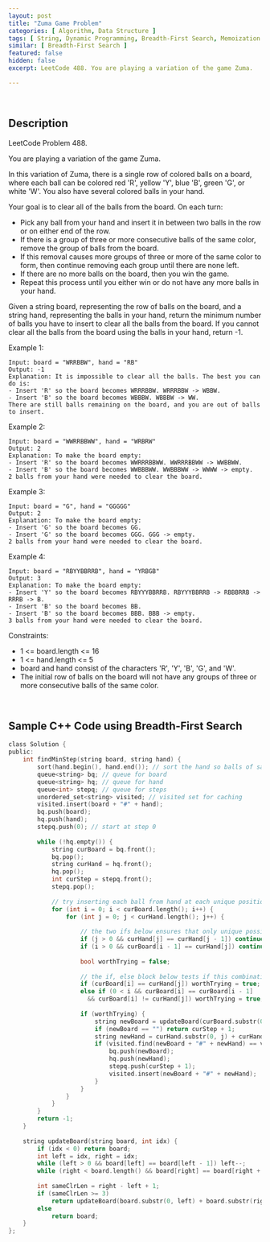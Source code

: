 ```yaml
---
layout: post
title: "Zuma Game Problem"
categories: [ Algorithm, Data Structure ]
tags: [ String, Dynamic Programming, Breadth-First Search, Memoization ]
similar: [ Breadth-First Search ]
featured: false
hidden: false
excerpt: LeetCode 488. You are playing a variation of the game Zuma.

---
```


<br />

## Description

LeetCode Problem 488.

You are playing a variation of the game Zuma.

In this variation of Zuma, there is a single row of colored balls on a board, where each ball can be colored red 'R', yellow 'Y', blue 'B', green 'G', or white 'W'. You also have several colored balls in your hand.

Your goal is to clear all of the balls from the board. On each turn:
* Pick any ball from your hand and insert it in between two balls in the row or on either end of the row.
* If there is a group of three or more consecutive balls of the same color, remove the group of balls from the board.
* If this removal causes more groups of three or more of the same color to form, then continue removing each group until there are none left.
* If there are no more balls on the board, then you win the game.
* Repeat this process until you either win or do not have any more balls in your hand.

Given a string board, representing the row of balls on the board, and a string hand, representing the balls in your hand, return the minimum number of balls you have to insert to clear all the balls from the board. If you cannot clear all the balls from the board using the balls in your hand, return -1.

Example 1:
```
Input: board = "WRRBBW", hand = "RB"
Output: -1
Explanation: It is impossible to clear all the balls. The best you can do is:
- Insert 'R' so the board becomes WRRRBBW. WRRRBBW -> WBBW.
- Insert 'B' so the board becomes WBBBW. WBBBW -> WW.
There are still balls remaining on the board, and you are out of balls to insert.
```

Example 2:
```
Input: board = "WWRRBBWW", hand = "WRBRW"
Output: 2
Explanation: To make the board empty:
- Insert 'R' so the board becomes WWRRRBBWW. WWRRRBBWW -> WWBBWW.
- Insert 'B' so the board becomes WWBBBWW. WWBBBWW -> WWWW -> empty.
2 balls from your hand were needed to clear the board.
```

Example 3:
```
Input: board = "G", hand = "GGGGG"
Output: 2
Explanation: To make the board empty:
- Insert 'G' so the board becomes GG.
- Insert 'G' so the board becomes GGG. GGG -> empty.
2 balls from your hand were needed to clear the board.
```

Example 4:
```
Input: board = "RBYYBBRRB", hand = "YRBGB"
Output: 3
Explanation: To make the board empty:
- Insert 'Y' so the board becomes RBYYYBBRRB. RBYYYBBRRB -> RBBBRRB -> RRRB -> B.
- Insert 'B' so the board becomes BB.
- Insert 'B' so the board becomes BBB. BBB -> empty.
3 balls from your hand were needed to clear the board.
```

Constraints:
* 1 <= board.length <= 16
* 1 <= hand.length <= 5
* board and hand consist of the characters 'R', 'Y', 'B', 'G', and 'W'.
* The initial row of balls on the board will not have any groups of three or more consecutive balls of the same color.

<br />

## Sample C++ Code using Breadth-First Search 


```c
class Solution {
public:
    int findMinStep(string board, string hand) {
		sort(hand.begin(), hand.end()); // sort the hand so balls of same colour come together
        queue<string> bq; // queue for board
        queue<string> hq; // queue for hand
        queue<int> stepq; // queue for steps
        unordered_set<string> visited; // visited set for caching
        visited.insert(board + "#" + hand);
        bq.push(board);
        hq.push(hand);
        stepq.push(0); // start at step 0
        
        while (!hq.empty()) {
            string curBoard = bq.front();
            bq.pop();
            string curHand = hq.front();
            hq.pop();
            int curStep = stepq.front();
            stepq.pop();
			
			// try inserting each ball from hand at each unique position on board 
            for (int i = 0; i < curBoard.length(); i++) {
                for (int j = 0; j < curHand.length(); j++) {
				
					// the two ifs below ensures that only unique possibilities are tested, see Note 1,2
                    if (j > 0 && curHand[j] == curHand[j - 1]) continue;
                    if (i > 0 && curBoard[i - 1] == curHand[j]) continue;
					
                    bool worthTrying = false;
					
					// the if, else block below tests if this combination is worth exploring, see Note 3,4
                    if (curBoard[i] == curHand[j]) worthTrying = true;
                    else if (0 < i && curBoard[i] == curBoard[i - 1]
                      && curBoard[i] != curHand[j]) worthTrying = true;
                    
                    if (worthTrying) {
                        string newBoard = updateBoard(curBoard.substr(0, i) + curHand[j] + curBoard.substr(i), i);
                        if (newBoard == "") return curStep + 1;
                        string newHand = curHand.substr(0, j) + curHand.substr(j + 1);
                        if (visited.find(newBoard + "#" + newHand) == visited.end()) {
                            bq.push(newBoard);
                            hq.push(newHand);
                            stepq.push(curStep + 1);
                            visited.insert(newBoard + "#" + newHand);
                        }
                    }
                }
            }
        }
        return -1;
    }
    
    string updateBoard(string board, int idx) {
        if (idx < 0) return board;
        int left = idx, right = idx;
        while (left > 0 && board[left] == board[left - 1]) left--;
        while (right < board.length() && board[right] == board[right + 1]) right++;
        
        int sameClrLen = right - left + 1;
        if (sameClrLen >= 3)
            return updateBoard(board.substr(0, left) + board.substr(right + 1), left - 1);
        else
            return board;
    }
};
```


